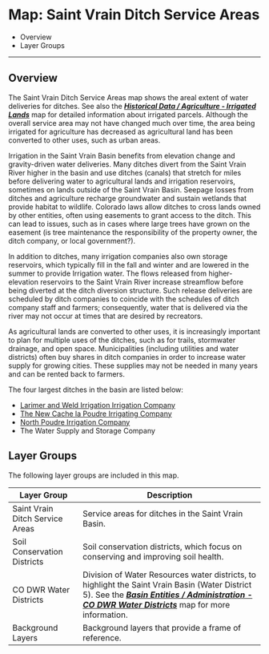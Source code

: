 # Map: Saint Vrain Ditch Service Areas #

*   Overview
*   Layer Groups

-----------------

## Overview

The Saint Vrain Ditch Service Areas map shows the areal extent of water deliveries for ditches.
See also the [***Historical Data / Agriculture - Irrigated Lands***](#map/hist-ag-irrigated)
map for detailed information about irrigated parcels.
Although the overall service area may not have changed much over time,
the area being irrigated for agriculture has decreased as agricultural land has been converted
to other uses, such as urban areas.

Irrigation in the Saint Vrain Basin benefits from elevation change and gravity-driven water deliveries.
Many ditches divert from the Saint Vrain River higher in the basin
and use ditches (canals) that stretch for miles before delivering water to agricultural lands
and irrigation reservoirs, sometimes on lands outside of the Saint Vrain Basin.
Seepage losses from ditches and agriculture recharge groundwater and sustain wetlands
that provide habitat to wildlife.
Colorado laws allow ditches to cross lands owned by other entities,
often using easements to grant access to the ditch.
This can lead to issues, such as in cases where large trees have grown on the easement
(is tree maintenance the responsibility of the property owner, the ditch company, or local government?).

In addition to ditches, many irrigation companies also own storage reservoirs,
which typically fill in the fall and winter and are lowered in the summer to provide Irrigation water.
The flows released from higher-elevation reservoirs to the Saint Vrain River increase streamflow
before being diverted at the ditch diversion structure.
Such release deliveries are scheduled by ditch companies to coincide with the schedules of
ditch company staff and farmers; consequently,
water that is delivered via the river may not occur at times that are desired by recreators.

As agricultural lands are converted to other uses, it is increasingly important to
plan for multiple uses of the ditches, such as for trails,
stormwater drainage, and open space.
Municipalities (including utilities and water districts) often buy shares in ditch
companies in order to increase water supply for growing cities.
These supplies may not be needed in many years and can be rented back to farmers.

The four largest ditches in the basin are listed below:

*   [Larimer and Weld Irrigation Irrigation Company](http://eatonditch.com/)
*   [The New Cache la Poudre Irrigating Company](https://www.newcache.com/)
*   [North Poudre Irrigation Company](https://npicwater.com/)
*   The Water Supply and Storage Company

## Layer Groups ##

The following layer groups are included in this map.

| **Layer Group** | **Description** |
| -- | -- |
| Saint Vrain Ditch Service Areas | Service areas for ditches in the Saint Vrain Basin. |
| Soil Conservation Districts | Soil conservation districts, which focus on conserving and improving soil health. |
| CO DWR Water Districts | Division of Water Resources water districts, to highlight the Saint Vrain Basin (Water District 5).  See the [***Basin Entities / Administration - CO DWR Water Districts***](#map/entities-codwr-waterdistricts) map for more information. |
| Background Layers | Background layers that provide a frame of reference. |
